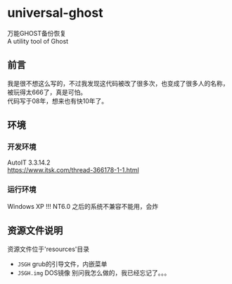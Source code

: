 # universal-ghost
万能GHOST备份恢复  
A utility tool of Ghost

## 前言
我是很不想这么写的，不过我发现这代码被改了很多次，也变成了很多人的名称，被玩得太666了，真是可怕。  
代码写于08年，想来也有快10年了。

## 环境
### 开发环境
AutoIT 3.3.14.2  
https://www.itsk.com/thread-366178-1-1.html
### 运行环境
Windows XP !!!
NT6.0 之后的系统不兼容不能用，会炸

## 资源文件说明
资源文件位于'resources'目录
- `JSGH` grub的引导文件，内嵌菜单
- `JSGH.img` DOS镜像
别问我怎么做的，我已经忘记了。。。